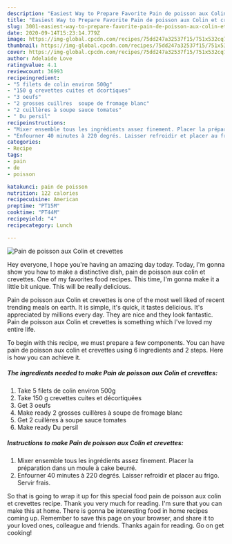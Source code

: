 ```yaml
---
description: "Easiest Way to Prepare Favorite Pain de poisson aux Colin et crevettes"
title: "Easiest Way to Prepare Favorite Pain de poisson aux Colin et crevettes"
slug: 3001-easiest-way-to-prepare-favorite-pain-de-poisson-aux-colin-et-crevettes
date: 2020-09-14T15:23:14.779Z
image: https://img-global.cpcdn.com/recipes/75dd247a32537f15/751x532cq70/pain-de-poisson-aux-colin-et-crevettes-photo-principale-de-la-recette.jpg
thumbnail: https://img-global.cpcdn.com/recipes/75dd247a32537f15/751x532cq70/pain-de-poisson-aux-colin-et-crevettes-photo-principale-de-la-recette.jpg
cover: https://img-global.cpcdn.com/recipes/75dd247a32537f15/751x532cq70/pain-de-poisson-aux-colin-et-crevettes-photo-principale-de-la-recette.jpg
author: Adelaide Love
ratingvalue: 4.1
reviewcount: 36993
recipeingredient:
- "5 filets de colin environ 500g"
- "150 g crevettes cuites et dcortiques"
- "3 oeufs"
- "2 grosses cuillres  soupe de fromage blanc"
- "2 cuillères à soupe sauce tomates"
- " Du persil"
recipeinstructions:
- "Mixer ensemble tous les ingrédients assez finement. Placer la préparation dans un moule à cake beurré."
- "Enfourner 40 minutes à 220 degrés. Laisser refroidir et placer au frigo. Servir frais."
categories:
- Recipe
tags:
- pain
- de
- poisson

katakunci: pain de poisson 
nutrition: 122 calories
recipecuisine: American
preptime: "PT15M"
cooktime: "PT44M"
recipeyield: "4"
recipecategory: Lunch

---
```



![Pain de poisson aux Colin et crevettes](https://img-global.cpcdn.com/recipes/75dd247a32537f15/751x532cq70/pain-de-poisson-aux-colin-et-crevettes-photo-principale-de-la-recette.jpg)

Hey everyone, I hope you're having an amazing day today. Today, I'm gonna show you how to make a distinctive dish, pain de poisson aux colin et crevettes. One of my favorites food recipes. This time, I'm gonna make it a little bit unique. This will be really delicious.



Pain de poisson aux Colin et crevettes is one of the most well liked of recent trending meals on earth. It is simple, it's quick, it tastes delicious. It's appreciated by millions every day. They are nice and they look fantastic. Pain de poisson aux Colin et crevettes is something which I've loved my entire life.


To begin with this recipe, we must prepare a few components. You can have pain de poisson aux colin et crevettes using 6 ingredients and 2 steps. Here is how you can achieve it.

<!--inarticleads1-->

##### The ingredients needed to make Pain de poisson aux Colin et crevettes:

1. Take 5 filets de colin environ 500g
1. Take 150 g crevettes cuites et décortiquées
1. Get 3 oeufs
1. Make ready 2 grosses cuillères à soupe de fromage blanc
1. Get 2 cuillères à soupe sauce tomates
1. Make ready  Du persil




<!--inarticleads2-->

##### Instructions to make Pain de poisson aux Colin et crevettes:

1. Mixer ensemble tous les ingrédients assez finement. Placer la préparation dans un moule à cake beurré.
1. Enfourner 40 minutes à 220 degrés. Laisser refroidir et placer au frigo. Servir frais.




So that is going to wrap it up for this special food pain de poisson aux colin et crevettes recipe. Thank you very much for reading. I'm sure that you can make this at home. There is gonna be interesting food in home recipes coming up. Remember to save this page on your browser, and share it to your loved ones, colleague and friends. Thanks again for reading. Go on get cooking!
